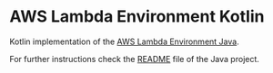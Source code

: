 # AWS Lambda Environment Kotlin

Kotlin implementation of the [AWS Lambda Environment Java](https://github.com/igorbolic/aws-lambda-environment-java).

For further instructions check the [README](https://github.com/igorbolic/aws-lambda-environment-java/blob/master/README.md)
file of the Java project.

